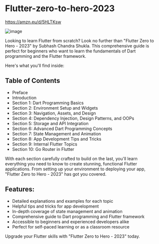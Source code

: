 # Flutter-zero-to-hero-2023

https://amzn.eu/d/5HLTKsw

![image](https://user-images.githubusercontent.com/70679949/236603144-3eee33ff-d5b6-4154-87e3-688c808f9438.png)

Looking to learn Flutter from scratch? Look no further than "Flutter Zero to Hero - 2023" by Subhash Chandra Shukla. This comprehensive guide is perfect for beginners who want to learn the fundamentals of Dart programming and the Flutter framework.

Here's what you'll find inside:

## Table of Contents

* Preface
* Introduction
* Section 1: Dart Programming Basics
* Section 2: Environment Setup and Widgets
* Section 3: Navigation, Assets, and Design
* Section 4: Dependency Injection, Design Patterns, and OOPs
* Section 5: Storage and API Integration
* Section 6: Advanced Dart Programming Concepts
* Section 7: State Management and Animation
* Section 8: App Development Tips and Tricks
* Section 9: Internal Flutter Topics
* Section 10: Go Router in Flutter

With each section carefully crafted to build on the last, you'll learn everything you need to know to create stunning, functional Flutter applications. From setting up your environment to deploying your app, "Flutter Zero to Hero - 2023" has got you covered.

## Features:

* Detailed explanations and examples for each topic
* Helpful tips and tricks for app development
* In-depth coverage of state management and animation
* Comprehensive guide to Dart programming and Flutter framework
* Accessible to beginners and experienced developers alike
* Perfect for self-paced learning or as a classroom resource

Upgrade your Flutter skills with "Flutter Zero to Hero - 2023" today.




